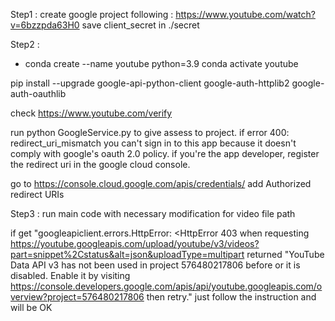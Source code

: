 
Step1 : create google project following : https://www.youtube.com/watch?v=6bzzpda63H0
save client_secret in ./secret

Step2 : 
- conda create --name youtube python=3.9
conda activate youtube

pip install --upgrade google-api-python-client google-auth-httplib2 google-auth-oauthlib

check https://www.youtube.com/verify

run python GoogleService.py to give assess to project.
if error 400: redirect_uri_mismatch you can't sign in to this app because it doesn't comply with google's oauth 2.0 policy. if you're the app developer, register the redirect uri in the google cloud console.

go to https://console.cloud.google.com/apis/credentials/
add Authorized redirect URIs

Step3 :
run main code with necessary modification for video file path

if get "googleapiclient.errors.HttpError: <HttpError 403 when requesting https://youtube.googleapis.com/upload/youtube/v3/videos?part=snippet%2Cstatus&alt=json&uploadType=multipart returned "YouTube Data API v3 has not been used in project 576480217806 before or it is disabled. Enable it by visiting https://console.developers.google.com/apis/api/youtube.googleapis.com/overview?project=576480217806 then retry."
just follow the instruction and will be OK